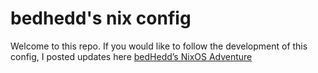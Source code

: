 # bedhedd's nix config
Welcome to this repo. If you would like to follow the development of this config, I posted updates here [bedHedd’s NixOS Adventure](https://forum.level1techs.com/t/bedhedds-nixos-adventure/228975)

